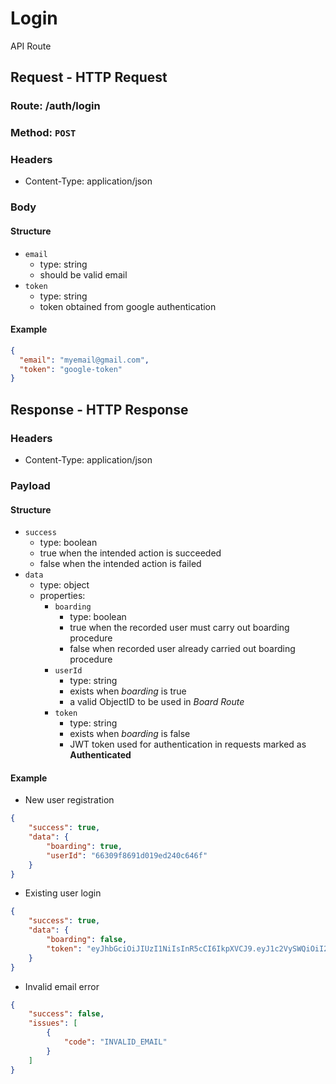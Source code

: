 # Login
API Route

## Request - HTTP Request
### Route: /auth/login
### Method: `POST`
### Headers
- Content-Type: application/json
### Body
#### Structure
- `email`
  - type: string
  - should be valid email
- `token`
  - type: string
  - token obtained from google authentication
#### Example
```json
{
  "email": "myemail@gmail.com",
  "token": "google-token"
}
```

## Response - HTTP Response
### Headers
- Content-Type: application/json
### Payload
#### Structure
- `success`
  - type: boolean
  - true when the intended action is succeeded
  - false when the intended action is failed
- `data`
  - type: object
  - properties:
    - `boarding`
      - type: boolean
      - true when the recorded user must carry out boarding procedure
      - false when recorded user already carried out boarding procedure
    - `userId`
      - type: string
      - exists when *boarding* is true
      - a valid ObjectID to be used in *Board Route*
    - `token`
      - type: string
      - exists when *boarding* is false
      - JWT token used for authentication in requests marked as **Authenticated**
#### Example
- New user registration
```json
{
    "success": true,
    "data": {
        "boarding": true,
        "userId": "66309f8691d019ed240c646f"
    }
}
```
- Existing user login
```json
{
    "success": true,
    "data": {
        "boarding": false,
        "token": "eyJhbGciOiJIUzI1NiIsInR5cCI6IkpXVCJ9.eyJ1c2VySWQiOiI2NjMwOWY4NjkxZDAxOWVkMjQwYzY0NmYiLCJpYXQiOjE3MTQ0NjI2MTIsImV4cCI6MTcxNzA1NDYxMn0.9J9nva9Aw3Eu0GelEXED_Idl2mRSA5SGp-eFVVVYiuw"
    }
}
```
- Invalid email error
```json
{
    "success": false,
    "issues": [
        {
            "code": "INVALID_EMAIL"
        }
    ]
}
```